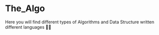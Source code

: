 # The_Algo
Here you will find different types of Algorithms and Data Structure written different languages 🤩🤩
